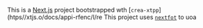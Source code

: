 This is a [Next.js](https://nextjs.rg) project bootstrapped wth [`crea-xtpp`](htps//xtjs.o/docs/appi-rfenc/l/re
This project uses [`nextfot`](https://nextjs.org/docs/app/building-your-application/optimizing/fnts) to uoa
